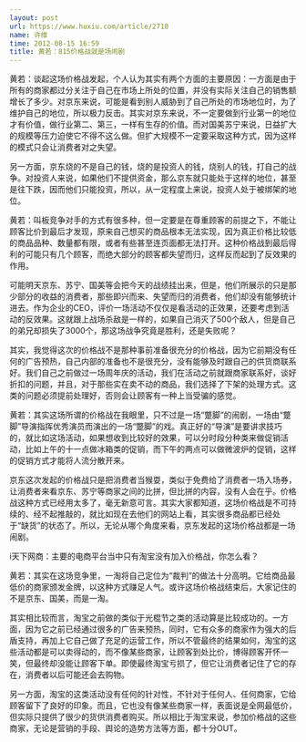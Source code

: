 ```yaml
---
layout: post
url: https://www.huxiu.com/article/2710
name: 许维
time: 2012-08-15 16:59
title: 黄若：815价格战就是场闹剧
---
```

黄若：谈起这场价格战发起，个人认为其实有两个方面的主要原因：一方面是由于所有的商家都过分关注于自己在市场上所处的位置，并没有实际关注自己的销售额增长了多少。对京东来说，可能是看到别人威胁到了自己所处的市场地位时，为了维护自己的地位，所以极力反击。其实对京东来说，不一定要做到行业第一的地位才有价值，做行业第二、第三，一样有生存的价值。而对国美苏宁来说，日益扩大的规模等压力迫使它不得不这么做。但扩大规模不一定要采取这种方式，因为这样的模式只会让消费者对之失望。

另一方面，京东烧的不是自己的钱，烧的是投资人的钱，烧别人的钱，打自己的战争。对投资人来说，如果他们不提供资金，那么京东就只能处于这样的地位，甚至是往下跌，因而他们只能投资，所以，从一定程度上来说，投资人处于被绑架的地位。

黄若：叫板竞争对手的方式有很多种，但一定要是在尊重顾客的前提之下，不能让顾客比价到最后才发现，原来自己想买的商品根本无法实现，因为真正价格比较低的商品品种、数量都有限，或者有些甚至连页面都无法打开。这种价格战到最后得利的可能只有几个顾客，而绝大部分的顾客都失望而归，这样反而起到了反效果的作用。

可能明天京东、苏宁、国美等会把今天的战绩挂出来，但是，他们所展示的只是那少部分的收益的消费者，那些即兴而来、失望而归的消费者，他们却没有能够统计进去。作为企业的CEO，评价一场活动不仅仅是看活动的正效果，还要考虑到活动的反效果。这就跟上战场杀敌是一样的，如果自己消灭了500个敌人，但是自己的弟兄却损失了3000个，那这场战争究竟是胜利，还是失败呢？

其实，我觉得这次的价格战不是那种事前准备很充分的价格战，因为它前期没有任何的广告预热，自己内部的准备也不是很充分，没有能够及时跟自己的供货商联系好。我们自己之前做过一场周年庆的活动，我们在活动之前就跟商家联系好，谈好折扣的问题，并且，对于那些实在卖不动的商品，我们选择了下架的处理方式。这类的问题必须提前处理好，否则会让顾客有一种上当受骗的感觉。

黄若：其实这场所谓的价格战在我眼里，只不过是一场“蹩脚”的闹剧，一场由“蹩脚”导演指挥优秀演员而演出的一场“蹩脚”的戏。真正好的“导演”是要讲求技巧的，就比如这场活动，如果想收到比较好的效果，可以分时段分种类来做促销活动，比如上午的十一点做冰箱类的促销，而下午的两点可以做微波炉的促销，这样的促销方式才能将人流分散开来。

京东这次发起的价格战只是把消费者当猴耍，类似于免费给了消费者一场入场券，让消费者来看京东、苏宁等商家之间的比拼，但比拼的内容，没有人会在乎。价格战这种方式已经用太多了，毫无新意可言。其实大家都知道，这场价格战是不可持续的、经不起推敲的，就比如现在去他们的网站上看，其实很多商品都已经处于“缺货”的状态了。所以，无论从哪个角度来看，京东发起的这场价格战都是一场闹剧。

i天下网商：主要的电商平台当中只有淘宝没有加入价格战，你怎么看？

黄若：其实在这场竞争里，一淘将自己定位为“裁判”的做法十分高明。它给商品最低价的商家颁发金牌，以这种方式赚足人气。或许这场价格战结束后，大家记住的不是京东、国美，而是一淘。

其实相比较而言，淘宝之前做的类似于光棍节之类的活动算是比较成功的。一方面，因为它之前已经通过很多的广告来预热，同时，它有众多的商家作为强大的后盾支持，再加上它自己做了充足的运营工作，所以不管最终的结果如何，淘宝的这些活动都是可以卖得动的，而不像某些商家，让顾客到处比价，博得顾客开怀一笑，但最终却没能让顾客下单。即使最终淘宝亏损了，但它让消费者记住了它的存在，消费者以后可能还会去购物。

另一方面，淘宝的这类活动没有任何的针对性，不针对于任何人、任何商家，它给顾客留下了良好的印象。而且，它也没有像某些商家一样，表面说是全网最低价，但实际只提供了很少的货供消费者购买。所以相比于淘宝来说，参加价格战的这些商家，无论是营销的手段、舆论的造势方法等方面，都十分OUT。

